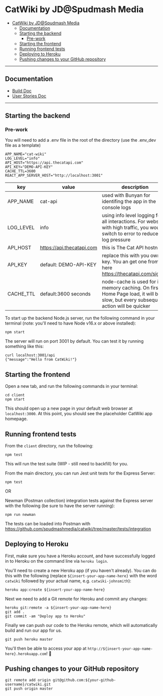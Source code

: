 # CatWiki by JD@Spudmash Media
- [CatWiki by JD@Spudmash Media](#catwiki-by-jdspudmash-media)
  - [Documentation](#documentation)
  - [Starting the backend](#starting-the-backend)
    - [Pre-work](#pre-work)
  - [Starting the frontend](#starting-the-frontend)
  - [Running frontend tests](#running-frontend-tests)
  - [Deploying to Heroku](#deploying-to-heroku)
  - [Pushing changes to your GitHub repository](#pushing-changes-to-your-github-repository)

---

## Documentation

- [Build Doc](/docs/BuildDoc.md)
- [User Stories Doc](/docs/UserStories.md)

---
## Starting the backend

### Pre-work
You will need to add a .env file in the root of the directory (use the .env_dev file as a template)
```
APP_NAME="cat-wiki"
LOG_LEVEL="info"
API_HOST="https://api.thecatapi.com"
API_KEY="DEMO-API-KEY"
CACHE_TTL=3600
REACT_APP_SERVER_HOST="http://localhost:3001"
```

| key       | value                     | description                                                                                                                     |
| --------- | ------------------------- | ------------------------------------------------------------------------------------------------------------------------------- |
| APP_NAME | cat-api| used with Bunyan for identifing the app in the console logs|
|LOG_LEVEL | info | using info level logging for all interactions. For websites with high traffic, you would switch to error to reduce the log pressure|
| API_HOST  | https://api.thecatapi.com | this is The Cat API hostname                                                                                                    |
| API_KEY   | default: DEMO-API-KEY     | replace this with you own key. You an get one from here https://thecatapi.com/signup                                            |
| CACHE_TTL | default:3600 seconds      | node-cache is used for in-memory caching. On first Home Page load, it will be slow, but every subsequent action will be quicker |


To start up the backend Node.js server, run the following command in your
terminal (note: you'll need to have Node v16.x or above installed):

```
npm start
```

The server will run on port 3001 by default. You can test it by running
something like this:

```
curl localhost:3001/api
{"message":"Hello from CatWiki!"}
```

## Starting the frontend

Open a new tab, and run the following commands in your terminal:

```
cd client
npm start
```

This should open up a new page in your default web browser at `localhost:3000`.
At this point, you should see the placeholder CatWiki app homepage.

## Running frontend tests

From the `client` directory, run the following:

```
npm test
```

This will run the test suite (WIP - still need to backfill) for you.

From the main directory, you can run Jest unit tests for the Express
Server:

```
npm test
```

OR 

Newman (Postman collection) integration tests against the Express server 
with the following (be sure to have the server running):

```
npm run newman
```

The tests can be loaded into Postman with
https://github.com/spudmashmedia/catwiki/tree/master/tests/integration




## Deploying to Heroku

First, make sure you have a Heroku account, and have successfully logged
in to Heroku on the command line via `heroku login`.

You'll need to create a new Heroku app (if you haven't already). You can
do this with the following (replace `${insert-your-app-name-here}` with the
word `catwiki` followed by your actual name, e.g. `catwiki-johnsmith`):

```
heroku app:create ${insert-your-app-name-here}
```

Next we need to add a Git remote for Heroku and commit any changes:

```
heroku git:remote -a ${insert-your-app-name-here}
git add .
git commit -am "Deploy app to Heroku"
```

Finally we can push our code to the Heroku remote, which will automatically
build and run our app for us. 

```
git push heroku master
```

You'll then be able to access your app at 
`http://${insert-your-app-name-here}.herokuapp.com`! :tada:

## Pushing changes to your GitHub repository

```
git remote add origin git@github.com:${your-github-username}/catwiki.git
git push origin master
```
